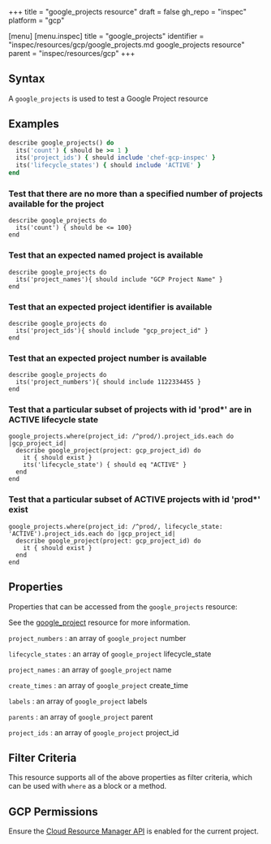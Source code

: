 +++
title = "google_projects resource"
draft = false
gh_repo = "inspec"
platform = "gcp"

[menu]
  [menu.inspec]
    title = "google_projects"
    identifier = "inspec/resources/gcp/google_projects.md google_projects resource"
    parent = "inspec/resources/gcp"
+++

## Syntax

A `google_projects` is used to test a Google Project resource

## Examples

```ruby
describe google_projects() do
  its('count') { should be >= 1 }
  its('project_ids') { should include 'chef-gcp-inspec' }
  its('lifecycle_states') { should include 'ACTIVE' }
end
```

### Test that there are no more than a specified number of projects available for the project

    describe google_projects do
      its('count') { should be <= 100}
    end

### Test that an expected named project is available

    describe google_projects do
      its('project_names'){ should include "GCP Project Name" }
    end

### Test that an expected project identifier is available

    describe google_projects do
      its('project_ids'){ should include "gcp_project_id" }
    end

### Test that an expected project number is available

    describe google_projects do
      its('project_numbers'){ should include 1122334455 }
    end

### Test that a particular subset of projects with id 'prod\*' are in ACTIVE lifecycle state

    google_projects.where(project_id: /^prod/).project_ids.each do |gcp_project_id|
      describe google_project(project: gcp_project_id) do
        it { should exist }
        its('lifecycle_state') { should eq "ACTIVE" }
      end
    end

### Test that a particular subset of ACTIVE projects with id 'prod\*' exist

    google_projects.where(project_id: /^prod/, lifecycle_state: 'ACTIVE').project_ids.each do |gcp_project_id|
      describe google_project(project: gcp_project_id) do
        it { should exist }
      end
    end

## Properties

Properties that can be accessed from the `google_projects` resource:

See the [google_project](/inspec/resources/google_project/#properties) resource for more information.

`project_numbers`
: an array of `google_project` number

`lifecycle_states`
: an array of `google_project` lifecycle_state

`project_names`
: an array of `google_project` name

`create_times`
: an array of `google_project` create_time

`labels`
: an array of `google_project` labels

`parents`
: an array of `google_project` parent

`project_ids`
: an array of `google_project` project_id

## Filter Criteria

This resource supports all of the above properties as filter criteria, which can be used
with `where` as a block or a method.

## GCP Permissions

Ensure the [Cloud Resource Manager API](https://console.cloud.google.com/apis/library/cloudresourcemanager.googleapis.com/) is enabled for the current project.
